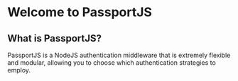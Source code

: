 # Welcome to PassportJS

## What is PassportJS?

PassportJS is a NodeJS authentication middleware that is extremely flexible and modular, allowing you to choose which authentication strategies to employ.
